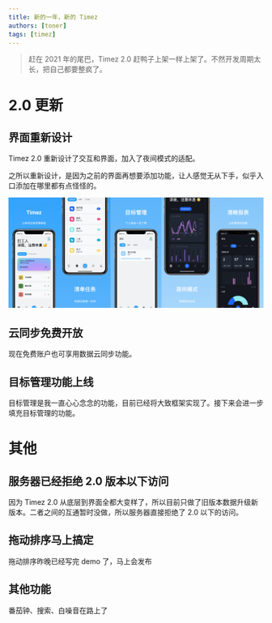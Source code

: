 ```yaml
---
title: 新的一年，新的 Timez
authors: [toner]
tags: [timez]
---
```


> 赶在 2021 年的尾巴，Timez 2.0 赶鸭子上架一样上架了。不然开发周期太长，把自己都要整疯了。

# 2.0 更新

## 界面重新设计

Timez 2.0 重新设计了交互和界面，加入了夜间模式的适配。

之所以重新设计，是因为之前的界面再想要添加功能，让人感觉无从下手，似乎入口添加在哪里都有点怪怪的。

![](screenshot.jpeg)

## 云同步免费开放

现在免费账户也可享用数据云同步功能。

## 目标管理功能上线

目标管理是我一直心心念念的功能，目前已经将大致框架实现了。接下来会进一步填充目标管理的功能。

# 其他

## 服务器已经拒绝 2.0 版本以下访问

因为 Timez 2.0 从底层到界面全都大变样了，所以目前只做了旧版本数据升级新版本。二者之间的互通暂时没做，所以服务器直接拒绝了 2.0 以下的访问。

## 拖动排序马上搞定

拖动排序昨晚已经写完 demo 了，马上会发布

## 其他功能

番茄钟、搜索、白噪音在路上了
